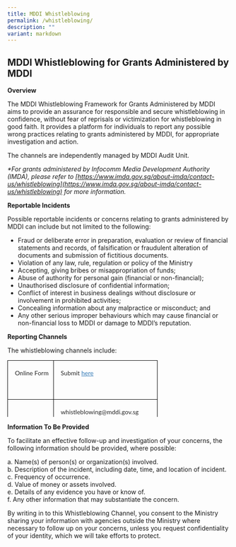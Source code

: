 ```yaml
---
title: MDDI Whistleblowing
permalink: /whistleblowing/
description: ""
variant: markdown
---
```

## MDDI Whistleblowing for Grants Administered by MDDI

**Overview**

The MDDI Whistleblowing Framework for Grants Administered by MDDI aims to provide an assurance for responsible and secure whistleblowing in confidence, without fear of reprisals or victimization for whistleblowing in good faith. It provides a platform for individuals to report any possible wrong practices relating to grants administered by MDDI, for appropriate investigation and action.

The channels are independently managed by MDDI Audit Unit.

*\*For grants administered by Infocomm Media Development Authority (IMDA), please refer to [https://www.imda.gov.sg/about-imda/contact-us/whistleblowing](https://www.imda.gov.sg/about-imda/contact-us/whistleblowing) for more information.*

**Reportable Incidents**  

Possible reportable incidents or concerns relating to grants administered by MDDI can include but not limited to the following:

* Fraud or deliberate error in preparation, evaluation or review of financial statements and records, of falsification or fraudulent alteration of documents and submission of fictitious documents.  
* Violation of any law, rule, regulation or policy of the Ministry  
* Accepting, giving bribes or misappropriation of funds;  
* Abuse of authority for personal gain (financial or non-financial);  
* Unauthorised disclosure of confidential information;  
* Conflict of interest in business dealings without disclosure or involvement in prohibited activities;  
* Concealing information about any malpractice or misconduct; and  
* Any other serious improper behaviours which may cause financial or non-financial loss to MDDI or damage to MDDI’s reputation.

**Reporting Channels**

The whistleblowing channels include:

<table border="1" style="box-sizing: border-box; font-family: Lato, sans-serif; border-collapse: collapse; outline: 0px !important; color: rgb(33, 37, 41); font-size: 14px; font-style: normal; font-variant-ligatures: normal; font-variant-caps: normal; font-weight: 400; letter-spacing: normal; orphans: 2; text-align: left; text-transform: none; widows: 2; word-spacing: 0px; -webkit-text-stroke-width: 0px; white-space: normal; text-decoration-thickness: initial; text-decoration-style: initial; text-decoration-color: initial; width: 422.889px; border: none; height: 128px;"><tbody style="box-sizing: border-box; font-family: Lato, sans-serif; outline: 0px !important;"><tr style="box-sizing: border-box; font-family: Lato, sans-serif; outline: 0px !important;"><td style="box-sizing: border-box; font-family: Lato, sans-serif; outline: 0px !important; font-size: 14px; border: 1pt solid windowtext; background-image: url(&quot;ia&quot;); background-size: initial; background-origin: initial; background-clip: initial; padding: 13pt 8pt 13pt 12pt;"><p style="box-sizing: border-box; font-family: Lato, sans-serif; margin-top: 0px; margin-bottom: 30px !important; outline: 0px !important; background-color: transparent; color: rgb(42, 42, 42); line-height: 22px; font-size: 14px;">Online Form</p></td><td style="box-sizing: border-box; font-family: Lato, sans-serif; outline: 0px !important; font-size: 14px; border-top: 1pt solid windowtext; border-right: 1pt solid windowtext; border-bottom: 1pt solid windowtext; border-image: initial; border-left: none; background-image: url(&quot;ia&quot;); background-position: initial; background-size: initial; background-repeat: initial; background-attachment: initial; background-origin: initial; background-clip: initial; padding: 12.75pt 7.5pt 12.75pt 12pt;"><p style="box-sizing: border-box; font-family: Lato, sans-serif; margin-top: 0px; margin-bottom: 30px !important; outline: 0px !important; background-color: transparent; color: rgb(42, 42, 42); line-height: 22px; font-size: 14px;">Submit<span> </span><a href="https://go.gov.sg/mddiwhistleblow" style="box-sizing: border-box; font-family: Lato, sans-serif; color: rgb(51, 122, 183); text-decoration: none; background-color: transparent; outline: 0px !important;"><span style="box-sizing: border-box; font-family: Lato, sans-serif; outline: 0px !important; font-style: inherit; font-weight: inherit; font-size: 14px; text-decoration: underline;">here</span></a></p></td></tr><tr style="box-sizing: border-box; font-family: Lato, sans-serif; outline: 0px !important;"><td style="box-sizing: border-box; font-family: Lato, sans-serif; outline: 0px !important; font-size: 14px; border: 1pt solid windowtext; background-image: url(&quot;ia&quot;); background-position: initial; background-size: initial; background-repeat: initial; background-attachment: initial; background-origin: initial; background-clip: initial; padding: 12.75pt 7.5pt 12.75pt 12pt;">Email</td><td style="box-sizing: border-box; font-family: Lato, sans-serif; outline: 0px !important; font-size: 14px; border-top: 1pt solid windowtext; border-right: 1pt solid windowtext; border-bottom: 1pt solid windowtext; border-image: initial; border-left: none; background-image: url(&quot;ia&quot;); background-position: initial; background-size: initial; background-repeat: initial; background-attachment: initial; background-origin: initial; background-clip: initial; padding: 12.75pt 7.5pt 12.75pt 12pt;"><p style="box-sizing: border-box; font-family: Lato, sans-serif; margin-top: 0px; margin-bottom: 30px !important; outline: 0px !important; background-color: transparent; color: rgb(42, 42, 42); line-height: 22px; font-size: 14px;">whistleblowing@mddi.gov.sg</p><p style="box-sizing: border-box; font-family: Lato, sans-serif; margin-top: 0px; margin-bottom: 30px !important; outline: 0px !important; background-color: transparent; color: rgb(42, 42, 42); line-height: 22px; font-size: 14px;">Attention to: <strong style="box-sizing: border-box; font-family: Lato, sans-serif; font-weight: bolder; outline: 0px !important;">Director (Audit Unit)</strong></p></td></tr></tbody></table>

**Information To Be Provided**

To facilitate an effective follow-up and investigation of your concerns, the following information should be provided, where possible:

a. Name(s) of person(s) or organization(s) involved.  
b. Description of the incident, including date, time, and location of incident.  
c. Frequency of occurrence.  
d. Value of money or assets involved.  
e. Details of any evidence you have or know of.  
f. Any other information that may substantiate the concern.

By writing in to this Whistleblowing Channel, you consent to the Ministry sharing your information with agencies outside the Ministry where necessary to follow up on your concerns, unless you request confidentiality of your identity, which we will take efforts to protect.